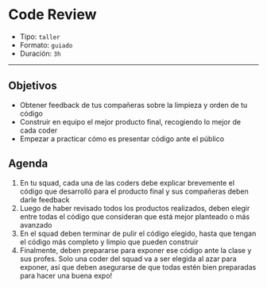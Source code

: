 # Code Review

- Tipo: `taller`
- Formato: `guiado`
- Duración: `3h`

***

## Objetivos

- Obtener feedback de tus compañeras sobre la limpieza y orden de tu código
- Construir en equipo el mejor producto final, recogiendo lo mejor de cada coder
- Empezar a practicar cómo es presentar código ante el público

## Agenda

1. En tu squad, cada una de las coders debe explicar brevemente el código que
desarrolló para el producto final y sus compañeras deben darle feedback
2. Luego de haber revisado todos los productos realizados, deben elegir entre
todas el código que consideran que está mejor planteado o más avanzado
3. En el squad deben terminar de pulir el código elegido, hasta que tengan el
código más completo y limpio que pueden construir
4. Finalmente, deben prepararse para exponer ese código ante la clase y sus
profes. Solo una coder del squad va a ser elegida al azar para exponer, así
que deben asegurarse de que todas estén bien preparadas para hacer una
buena expo!
